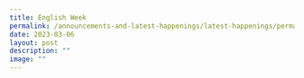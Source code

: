 ```yaml
---
title: English Week
permalink: /announcements-and-latest-happenings/latest-happenings/permalink/
date: 2023-03-06
layout: post
description: ""
image: ""
---
```

